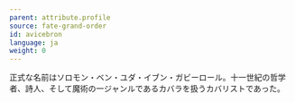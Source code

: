 ```yaml
---
parent: attribute.profile
source: fate-grand-order
id: avicebron
language: ja
weight: 0
---
```


正式な名前はソロモン・ベン・ユダ・イブン・ガビーロール。十一世紀の哲学者、詩人、そして魔術の一ジャンルであるカバラを扱うカバリストであった。
